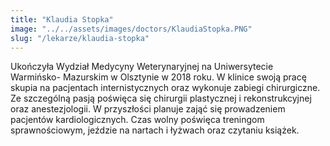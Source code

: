 ```yaml
---
title: "Klaudia Stopka"
image: "../../assets/images/doctors/KlaudiaStopka.PNG"
slug: "/lekarze/klaudia-stopka"
---
```


Ukończyła Wydział Medycyny Weterynaryjnej na Uniwersytecie Warmińsko- Mazurskim w Olsztynie w 2018 roku. W klinice swoją pracę skupia na pacjentach internistycznych oraz wykonuje zabiegi chirurgiczne. Ze szczególną pasją poświęca się chirurgii plastycznej i rekonstrukcyjnej oraz anestezjologii. W przyszłości planuje zająć się prowadzeniem pacjentów kardiologicznych. Czas wolny poświęca treningom sprawnościowym, jeździe na nartach i łyżwach oraz czytaniu książek.


